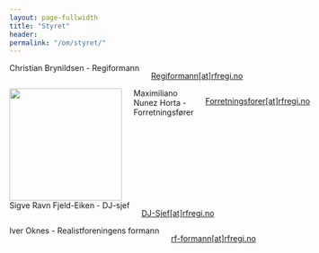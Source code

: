 ```yaml
---
layout: page-fullwidth
title: "Styret"
header:
permalink: "/om/styret/"
---
```


<div class="row t60">
 <div class="medium-6 columns b30">
  <!--<img src="/images/Silje.jpg" alt="" />-->
   Christian Brynildsen - Regiformann
   <p>
<a class="btn text-center btn--info" rel="external" href="mailto:&#114;&#101;&#103;&#105;&#102;&#111;&#114;&#109;&#097;&#110;&#110;&#064;&#114;&#102;&#114;&#101;&#103;&#105;&#046;&#110;&#111;" title="Regiformann"> Regiformann[at]rfregi.no <i class="fas fa-fw fa-envelope"></i> </a>
</p>
 </div><!-- /.medium-6.columns -->

 <div class="medium-6 columns b30">
  <img src="/images/Amund.jpg" height="200" alt="" />
   Maximiliano Nunez Horta - Forretningsfører 
   <p>
<a class="btn text-center btn--info" rel="external" href="mailto:&#102;&#111;&#114;&#114;&#101;&#116;&#110;&#105;&#110;&#103;&#115;&#102;&#111;&#114;&#101;&#114;&#064;&#114;&#102;&#114;&#101;&#103;&#105;&#046;&#110;&#111;" title="Forretningsfører"> Forretningsforer[at]rfregi.no <i class="fas fa-fw fa-envelope"></i> </a>
   </p>
 </div><!-- /.medium-6.columns -->
</div>

<div class="row t60">
 <div class="medium-6 columns b30">
  <!--<img src="/images/Jonas.jpeg" height="200" alt="" />-->
   Sigve Ravn Fjeld-Eiken - DJ-sjef 
   <p>
<a class="btn text-center btn--info" rel="external" href="mailto:&#100;&#106;&#045;&#115;&#106;&#101;&#102;&#064;&#114;&#102;&#114;&#101;&#103;&#105;&#046;&#110;&#111;" title="DJ-Sjef"> DJ-Sjef[at]rfregi.no <i class="fas fa-fw fa-envelope"></i> </a>
   </p>
 </div><!-- /.medium-6.columns -->

 <div class="medium-6 columns b30">
  <!--<img src="/images/Ada.jpg" alt="" />-->
   Iver Oknes - Realistforeningens formann
   <p>
<a class="btn text-center btn--info" rel="external" href="mailto:&#114;&#102;&#045;&#102;&#111;&#114;&#109;&#097;&#110;&#110;&#064;&#114;&#102;&#114;&#101;&#103;&#105;&#046;&#110;&#111;" title="Realistforeningens formann"> rf-formann[at]rfregi.no <i class="fas fa-fw fa-envelope"></i> </a>
   </p>
 </div><!-- /.medium-6.columns -->
</div>
